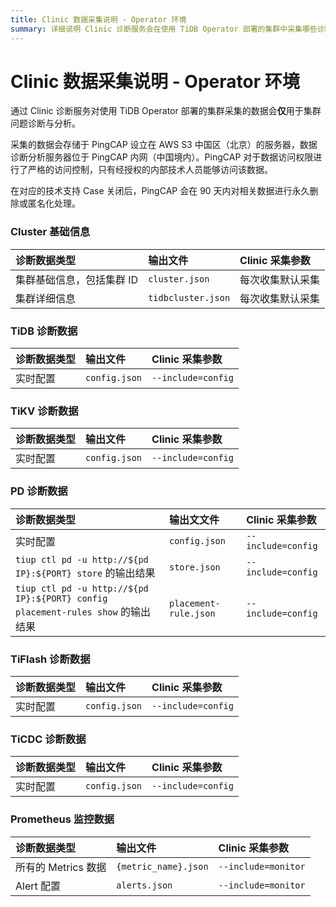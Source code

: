 ```yaml
---
title: Clinic 数据采集说明 - Operator 环境
summary: 详细说明 Clinic 诊断服务会在使用 TiDB Operator 部署的集群中采集哪些诊断数据。
---
```


# Clinic 数据采集说明 - Operator 环境

通过 Clinic 诊断服务对使用 TiDB Operator 部署的集群采集的数据会**仅**用于集群问题诊断与分析。

采集的数据会存储于 PingCAP 设立在 AWS S3 中国区（北京）的服务器，数据诊断分析服务器位于 PingCAP 内网（中国境内）。PingCAP 对于数据访问权限进行了严格的访问控制，只有经授权的内部技术人员能够访问该数据。

在对应的技术支持 Case 关闭后，PingCAP 会在 90 天内对相关数据进行永久删除或匿名化处理。

### Cluster 基础信息

|  诊断数据类型 | 输出文件 | Clinic 采集参数 |
| :------ | :------ |:-------- |
| 集群基础信息，包括集群 ID | `cluster.json` | 每次收集默认采集 |
| 集群详细信息 | `tidbcluster.json` | 每次收集默认采集 |

### TiDB 诊断数据

|诊断数据类型 | 输出文件 | Clinic 采集参数 |
| :------ | :------ |:-------- |
| 实时配置 | `config.json` | `--include=config` |

### TiKV 诊断数据

|诊断数据类型 | 输出文件 | Clinic 采集参数 |
| :------ | :------ |:-------- |
| 实时配置 | `config.json` | `--include=config` |

### PD 诊断数据

|诊断数据类型 | 输出文文件 | Clinic 采集参数 |
| :------ | :------ |:-------- |
| 实时配置 | `config.json` |`--include=config` |
| `tiup ctl pd -u http://${pd IP}:${PORT} store` 的输出结果 | `store.json` | `--include=config` |
| `tiup ctl pd -u http://${pd IP}:${PORT} config placement-rules show` 的输出结果 | `placement-rule.json` | `--include=config` |

### TiFlash 诊断数据

|诊断数据类型 | 输出文件 | Clinic 采集参数 |
| :------ | :------ |:-------- |
| 实时配置 | `config.json` |`--include=config` |

### TiCDC 诊断数据

|诊断数据类型 | 输出文件 | Clinic 采集参数 |
| :------ | :------ |:-------- |
| 实时配置 | `config.json` |`--include=config` |

### Prometheus 监控数据

|诊断数据类型 | 输出文件 | Clinic 采集参数 |
| :------ | :------ |:-------- |
| 所有的 Metrics 数据 | `{metric_name}.json` | `--include=monitor` |
| Alert 配置 | `alerts.json` | `--include=monitor` |
